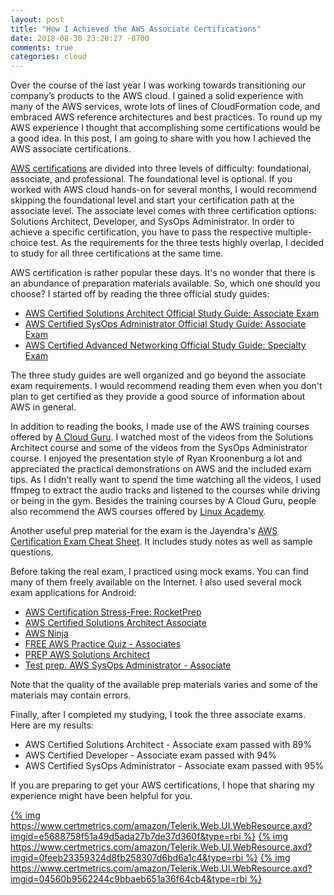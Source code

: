 ```yaml
---
layout: post
title: "How I Achieved the AWS Associate Certifications"
date: 2018-08-30 23:20:27 -0700
comments: true
categories: cloud
---
```


Over the course of the last year I was working towards transitioning our company’s products to the AWS cloud. I gained a solid experience with many of the AWS services, wrote lots of lines of CloudFormation code, and embraced AWS reference architectures and best practices. To round up my AWS experience I thought that accomplishing some certifications would be a good idea. In this post, I am going to share with you how I achieved the AWS associate certifications.

<!-- more -->

[AWS certifications](https://aws.amazon.com/certification/) are divided into three levels of difficulty: foundational, associate, and professional. The foundational level is optional. If you worked with AWS cloud hands-on for several months, I would recommend skipping the foundational level and start your certification path at the associate level. The associate level comes with three certification options: Solutions Architect, Developer, and SysOps Administrator. In order to achieve a specific certification, you have to pass the respective multiple-choice test. As the requirements for the three tests highly overlap, I decided to study for all three certifications at the same time.

AWS certification is rather popular these days. It's no wonder that there is an abundance of preparation materials available. So, which one should you choose? I started off by reading the three official study guides:

* [AWS Certified Solutions Architect Official Study Guide: Associate Exam](https://www.amazon.com/Certified-Solutions-Architect-Official-Study/dp/1119138558)
* [AWS Certified SysOps Administrator Official Study Guide: Associate Exam](https://www.amazon.com/Certified-SysOps-Administrator-Official-Study/dp/1119377420)
* [AWS Certified Advanced Networking Official Study Guide: Specialty Exam](https://www.amazon.com/Certified-Advanced-Networking-Official-Study-ebook/dp/B079VKD1CN)

The three study guides are well organized and go beyond the associate exam requirements. I would recommend reading them even when you don't plan to get certified as they provide a good source of information about AWS in general.

In addition to reading the books, I made use of the AWS training courses offered by [A Cloud Guru](https://acloud.guru/courses?vendors=aws). I watched most of the videos from the Solutions Architect course and some of the videos from the SysOps Administrator course. I enjoyed the presentation style of Ryan Kroonenburg a lot and appreciated the practical demonstrations on AWS and the included exam tips. As I didn't really want to spend the time watching all the videos, I used ffmpeg to extract the audio tracks and listened to the courses while driving or being in the gym. Besides the training courses by A Cloud Guru, people also recommend the AWS courses offered by [Linux Academy](https://linuxacademy.com/amazon-web-services/courses).

Another useful prep material for the exam is the Jayendra's [AWS Certification Exam Cheat Sheet](http://jayendrapatil.com/aws-certification-exam-cheat-sheet/). It includes study notes as well as sample questions.

Before taking the real exam, I practiced using mock exams. You can find many of them freely available on the Internet. I also used several mock exam applications for Android:

* [AWS Certification Stress-Free: RocketPrep](https://play.google.com/store/apps/details?id=com.embleton.awstrainer)
* [AWS Certified Solutions Architect Associate](https://play.google.com/store/apps/details?id=com.magycbytes.aws)
* [AWS Ninja](https://play.google.com/store/apps/details?id=com.gent.dev.awsninja)
* [FREE AWS Practice Quiz - Associates](https://play.google.com/store/apps/details?id=com.vikashiiit.aws)
* [PREP AWS Solutions Architect](https://play.google.com/store/apps/details?id=com.ywdrtt.awssa)
* [Test prep. AWS SysOps Administrator - Associate](https://play.google.com/store/apps/details?id=com.magycbytes.awssys)

Note that the quality of the available prep materials varies and some of the materials may contain errors.

Finally, after I completed my studying, I took the three associate exams. Here are my results:

* AWS Certified Solutions Architect - Associate exam passed with 89%
* AWS Certified Developer - Associate exam passed with 94%
* AWS Certified SysOps Administrator - Associate exam passed with 95%

If you are preparing to get your AWS certifications, I hope that sharing my experience might have been helpful for you.

[{% img https://www.certmetrics.com/amazon/Telerik.Web.UI.WebResource.axd?imgid=e5688758f51a49d5ada27b7de37d360f&type=rbi %}](https://www.certmetrics.com/amazon/public/badge.aspx?i=1&t=c&d=2018-08-08&ci=AWS00414888)
[{% img https://www.certmetrics.com/amazon/Telerik.Web.UI.WebResource.axd?imgid=0feeb23359324d8fb258307d6bd6a1c4&type=rbi %}](https://www.certmetrics.com/amazon/public/badge.aspx?i=2&t=c&d=2018-08-13&ci=AWS00414888)
[{% img https://www.certmetrics.com/amazon/Telerik.Web.UI.WebResource.axd?imgid=04560b9562244c9bbaeb651a36f64cb4&type=rbi %}](https://www.certmetrics.com/amazon/public/badge.aspx?i=3&t=c&d=2018-08-28&ci=AWS00414888)
